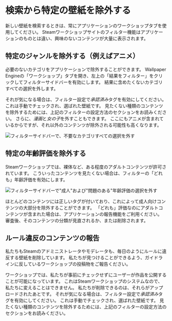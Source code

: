 # 検索から特定の壁紙を除外する

新しい壁紙を検索するときは、常にアプリケーションのワークショップタブを使用してください。 Steamワークショップサイトのフィルター機能はアプリケーションのものとは違い、興味のないコンテンツが大量に表示されます。

## 特定のジャンルを除外する（例えばアニメ）

必要のないカテゴリをアプリケーションで除外することができます。 Wallpaper Engineの「ワークショップ」タブを開き、左上の「結果をフィルター」をクリックしてフィルターサイドバーを有効にします。 結果に含めたくないカテゴリすべての選択を外します。

それが気になる場合は、フィルター設定で*承認済み*タグを有効にしてください。 これは手動でチェックされ、選ばれた壁紙です。 見たくない種類のコンテンツを除外するためには、上記のフィルターの設定方法のセクションをお読みください。 さらに、*漫画*と*女の子*を外すこともできます。 ここにもアニメが含まれているからですが、それ以外のコンテンツが除外される可能性も高くなります。

![フィルターサイドバーで、不要なカテゴリすべての選択を外す](./categories.gif)

## 特定の年齢評価を除外する

Steamワークショップでは、裸体など、ある程度のアダルトコンテンツが許可されています。 こういったコンテンツを見たくない場合は、フィルターの「どれも」年齢評価を有効にします。

![フィルターサイドバーで"成人"および"問題のある"年齢評価の選択を外す](./ageratings.gif)

ほとんどのコンテンツには正しいタグが付いており、これによって成人向けコンテンツの大部分を除外することができます。 「どれも」評価なのにアダルトコンテンツが含まれた場合は、アプリケーションの報告機能をご利用ください。 審査後、そのコンテンツの分類が見直されるか、または削除されます。

## ルール違反のコンテンツの報告

私たちもSteamのアドミニストレータやモデレータも、毎日のようにルールに違反する壁紙を削除しています。 私たちが見つけることができるよう、ガイドラインに反しているワークショップの投稿物をご報告ください。

ワークショップでは、私たちが事前にチェックせずにユーザーが作品を公開することが可能になっています。 これはSteamワークショップのシステムなので、私たちに変えることはできません。 私たちが削除できるのは、それらがアップロードされたあとです。 それが気になる場合は、フィルター設定で*承認済み*タグを有効にしてください。 これは手動でチェックされ、選ばれた壁紙です。 見たくない種類のコンテンツを除外するためには、上記のフィルターの設定方法のセクションをお読みください。